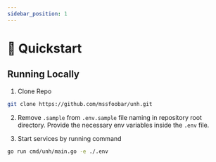 ```yaml
---
sidebar_position: 1
---
```


# 🚀 Quickstart

## Running Locally

1. Clone Repo
```bash
git clone https://github.com/mssfoobar/unh.git
```

2. Remove `.sample` from `.env.sample` file naming in repository root directory. Provide the necessary env variables inside the `.env` file.

3. Start services by running command
```bash
go run cmd/unh/main.go -e ./.env
```

